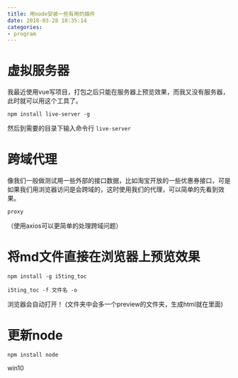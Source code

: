 ```yaml
---
title: 用node安装一些有用的插件
date: 2018-03-28 18:35:14
categories: 
- program
---
```


# 虚拟服务器

我最近使用vue写项目，打包之后只能在服务器上预览效果，而我又没有服务器，此时就可以用这个工具了。

`npm install live-server -g`

然后到需要的目录下输入命令行
`live-server`


# 跨域代理

像我们一般做测试用一些外部的接口数据，比如淘宝开放的一些优惠券接口，可是如果我们用浏览器访问是会跨域的，这时使用我们的代理，可以简单的先看到效果。

```
proxy

```

（使用axios可以更简单的处理跨域问题）

# 将md文件直接在浏览器上预览效果

`npm install -g i5ting_toc`

`i5ting_toc -f 文件名 -o`

 浏览器会自动打开！ (文件夹中会多一个preview的文件夹，生成html就在里面)

# 更新node

`npm install node`

win10
